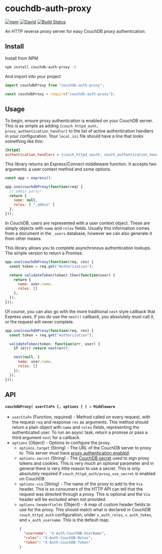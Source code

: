 # couchdb-auth-proxy

[![npm](https://img.shields.io/npm/v/couchdb-auth-proxy.svg)](https://www.npmjs.com/package/couchdb-auth-proxy) [![David](https://img.shields.io/david/tyler-johnson/couchdb-auth-proxy.svg)](https://david-dm.org/tyler-johnson/couchdb-auth-proxy) [![Build Status](https://travis-ci.org/tyler-johnson/couchdb-auth-proxy.svg?branch=master)](https://travis-ci.org/tyler-johnson/couchdb-auth-proxy)

An HTTP reverse proxy server for easy CouchDB proxy authentication.

## Install

Install from NPM

```bash
npm install couchdb-auth-proxy -S
```

And import into your project

```js
import couchdbProxy from "couchdb-auth-proxy";
```

```js
const couchdbProxy = require("couchdb-auth-proxy");
```

## Usage

To begin, ensure proxy authentication is enabled on your CouchDB server. This is as simple as adding `{couch_httpd_auth, proxy_authentication_handler}` to the list of active authentication handlers in your configuration. Your `local.ini` file should have a line that looks something like this:

```ini
[httpd]
authentication_handlers = {couch_httpd_oauth, oauth_authentication_handler}, {couch_httpd_auth, cookie_authentication_handler}, {couch_httpd_auth, proxy_authentication_handler}, {couch_httpd_auth, default_authentication_handler}
```

This library returns an Express/Connect middleware function. It accepts two arguments: a user context method and some options.

```js
const app = express();

app.use(couchdbProxy(function(req) {
  // admin party!
  return {
    name: null,
    roles: [ "_admin" ]
  };
}));
```

In CouchDB, users are represented with a user context object. These are simply objects with `name` and `roles` fields. Usually this information comes from a document in the `_users` database, however we can also generate it from other means.

This library allows you to complete asynchronous authentication lookups. The simple version to return a Promise.

```js
app.use(couchdbProxy(function(req, res) {
  const token = req.get("Authorization");

  return validateToken(token).then(function(user) {
    return {
      name: user.name,
      roles: []
    };
  });
}));
```

Of course, you can also go with the more traditional `next` style callback that Express uses. If you do use the `next()` callback, you absolutely must call it, or the request will never complete.

```js
app.use(couchdbProxy(function(req, res) {
  const token = req.get("Authorization");

  validateToken(token, function(err, user) {
    if (err) return next(err);

    next(null, {
      name: user.name,
      roles: []
    });
  });
}));
```

## API

#### `couchdbProxy( userCtxFn [, options ] ) → Middleware`

- `userCtxFn` (Function, *required*) - Method called on every request, with the request `req` and response `res` as arguments. This method should return a plain object with `name` and `roles` fields, representing the authenticated user. To run an async task, return a promise or pass a third argument `next` for a callback.
- `options` (Object) - Options to configure the proxy.
  - `options.target` (String) - The URL of the CouchDB server to proxy to. This server must have [proxy authentication enabled](http://docs.couchdb.org/en/1.6.1/api/server/authn.html#proxy-authentication).
  - `options.secret` (String) - The [CouchDB secret](http://docs.couchdb.org/en/1.6.1/config/auth.html#couch_httpd_auth/secret) used to sign proxy tokens and cookies. This is very much an optional parameter and in general there is very little reason to use a secret. This is only absolutely required if `couch_httpd_auth/proxy_use_secret` is enabled on CouchDB.
  - `options.via` (String) - The name of the proxy to add to the `Via` header. This is so consumers of the HTTP API can tell that the request was directed through a proxy. This is optional and the `Via` header will be excluded when not provided.
  - `options.headerFields` (Object) - A map of custom header fields to use for the proxy. This should match what is declared in CouchDB `couch_httpd_auth` configuration, under `x_auth_roles`, `x_auth_token`, and `x_auth_username`. This is the default map:
    ```json
    {
      "username": "X-Auth-CouchDB-UserName",
      "roles": "X-Auth-CouchDB-Roles",
      "token": "X-Auth-CouchDB-Token"
    }
    ```
